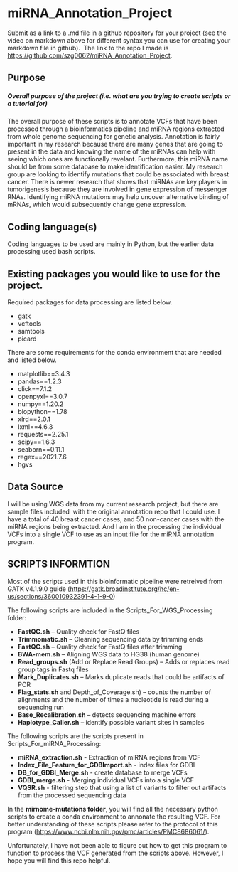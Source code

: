 # miRNA_Annotation_Project

Submit as a link to a .md file in a github repository for your project (see the video on markdown above for different syntax you can use for creating your markdown file in github). 
The link to the repo I made is https://github.com/szg0062/miRNA_Annotation_Project.

## Purpose
##### Overall purpose of the project (i.e. what are you trying to create scripts or a tutorial for)

The overall purpose of these scripts is to annotate VCFs that have been processed through a bioinformatics pipeline and miRNA regions extracted from whole genome sequencing for genetic analysis. Annotation is fairly important in my research because there are many genes that are going to present in the data and knowing the name of the miRNAs can help with seeing which ones are functionally revelant. Furthermore, this miRNA name should be from some database to make identification easier. My research group are looking to identify mutations that could be associated with breast cancer. There is newer research that shows that miRNAs are key players in tumorigenesis because they are involved in gene expression of messenger RNAs. Identifying miRNA mutations may help uncover alternative binding of mRNAs, which would subsequently change gene expression. 

## Coding language(s)
Coding languages to be used are mainly in Python, but the earlier data processing used bash scripts.

## Existing packages you would like to use for the project.
Required packages for data processing are listed below.
* gatk
* vcftools
* samtools
* picard

There are some requirements for the conda environment that are needed and listed below.

* matplotlib==3.4.3
* pandas==1.2.3
* click==7.1.2
* openpyxl==3.0.7
* numpy==1.20.2
* biopython==1.78
* xlrd==2.0.1
* lxml==4.6.3
* requests==2.25.1
* scipy==1.6.3
* seaborn==0.11.1
* regex==2021.7.6
* hgvs

## Data Source

I will be using WGS data from my current research project, but there are sample files included  with the original annotation repo that I could use. I have a total of 40 breast cancer cases, and 50 non-cancer cases with the miRNA regions being extracted. And I am in the processing the individual VCFs into a single VCF to use as an input file for the miRNA annotation program.


##  SCRIPTS INFORMTION
Most of the scripts used in this bioinformatic pipeline were retreived from GATK v4.1.9.0 guide (https://gatk.broadinstitute.org/hc/en-us/sections/360010932391-4-1-9-0)


The following  scripts are included in the Scripts_For_WGS_Processing folder:
* **FastQC.sh** – Quality check for FastQ files
* **Trimmomatic.sh** – Cleaning sequencing data by trimming ends
* **FastQC.sh** – Quality check for FastQ files after trimming 
* **BWA-mem.sh** – Aligning WGS data to HG38 (human genome)
* **Read_groups.sh** (Add or Replace Read Groups) – Adds or replaces read group tags in Fastq files
* **Mark_Duplicates.sh** – Marks duplicate reads that could be artifacts of PCR
* **Flag_stats.sh** and Depth_of_Coverage.sh) – counts the number of alignments and the number of times a nucleotide is read during a sequencing run
* **Base_Recalibration.sh** – detects sequencing machine errors 
* **Haplotype_Caller.sh** – identify possible variant sites in samples

The following scripts are the scripts present in Scripts_For_miRNA_Processing:
* **miRNA_extraction.sh** - Extraction of miRNA regions from VCF
* **Index_File_Feature_for_GDBImport.sh** - index files for GDBI
* **DB_for_GDBI_Merge.sh** - create database to merge VCFs
* **GDBI_merge.sh** - Merging individual VCFs into a single VCF
* **VQSR.sh** - filtering step that using a list of variants to filter out artifacts from the processed sequencing data



In the **mirnome-mutations folder**, you will  find all the necessary python scripts to create a conda environment to annonate the resulting VCF. For better understanding of these scripts please refer to the protocol of this program (https://www.ncbi.nlm.nih.gov/pmc/articles/PMC8686061/).

Unfortunately, I have not been able to figure out how to get this program to function to process the VCF generated from the scripts above. However, I hope you will find this repo helpful.






  
